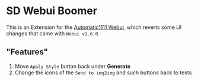 ﻿# SD Webui Boomer
This is an Extension for the [Automatic1111 Webui](https://github.com/AUTOMATIC1111/stable-diffusion-webui), which reverts some UI changes that came with `Webui v1.6.0`.

## "Features"
1. Move `Apply Style` button back under **Generate**
2. Change the icons of the `Send to img2img` and such buttons back to texts
